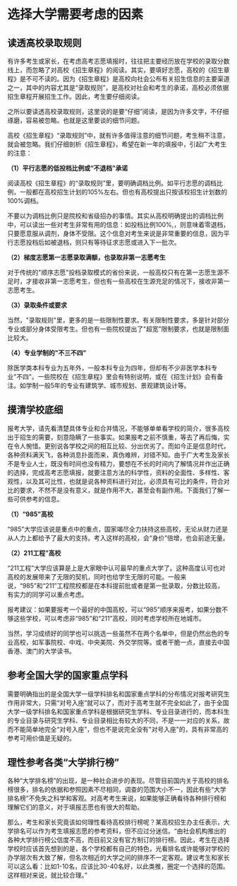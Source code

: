 # 选择大学需要考虑的因素

## 读透高校录取规则

有许多考生或家长，在考虑高考志愿填报时，往往把主要经历放在学校的录取分数线上，而忽略了对高校《招生章程》的阅读。其实，要填好志愿，高校的《招生章程》是不可不读的。因为《招生章程》是高校向社会公布有关招生信息的主要渠道之一，其中的内容尤其是“录取规则”，是高校对社会和考生的承诺，高校必须依据招生章程开展招生工作。因此，考生要仔细阅读。

之所以要读透高校录取规则，这里说的是要“仔细”阅读，是因为许多文字，不仔细琢磨，容易被忽略。也就是这里要谈的细节问题。

高校《招生章程》“录取规则”中，就有许多值得注意的细节问题，考生稍不注意，就会被忽略。我们仔细剖析《招生章程》，希望在新一年的填报中，引起广大考生的注意：

**（1）平行志愿的低投档比例或“不退档”承诺**

阅读高校《招生章程》的“录取规则”里，要明确调档比例。如平行志愿的调档比例，一般都在高校招生计划的105%左右。但也有高校提出只按该校招生计划数的100%调档。

不要以为调档比例只是院校和省级招办的事情。其实从高校明确提出的调档比例中，可以读出一些对考生非常有用的信息：如投档比例100%,，则意味着零退档，只要愿意服从调剂，身体不受限。这个信息对考生来说是非常重要的信息，因为平行志愿投档后如被退档，则只有等待征求志愿或进入下一批次。

**（2）梯度志愿第一志愿录取满额，也录取非第一志愿考生**

对于传统的"顺序志愿"投档录取模式的省份来说，一般高校只有在第一志愿生源不足时，才接收非第一志愿考生，但也有一些高校在生源充足的情况下，接收非第一志愿考生。

**（3）录取条件或要求**

当然，"录取规则"里，更多的是一些限制性要求。有关限制性要求，多是针对部分专业或部分身体受限考生。但也有一些院校提出了"超宽"限制要求，也就是限制面比较大。

**（4）专业学制的"不三不四"**

除医学类本科专业为五年外，一般本科专业为四年，但却有不少非医学本科专业"不四"。一些院校在《招生章程》里会有特别说明，或在《招生计划》会有备注。如学制一般5年的专业有建筑学、城市规划、景观建筑设计等。

## 摸清学校底细

报考大学，请先看清楚具体专业和合并情况，不能够单单看学校的简介，很多高校出于招生的需要，刻意隐瞒了一些事实。如果报考之前不慎重，等去了再后悔，实在令人惋惜。更别说各学校之间的相互比较、分出优劣了。而如今正是信息时代，各种资料满天飞，各种消息扑面而来，真伪难辨，对错不知。由于广大考生及家长不是专业人士，既没有时间也没有精力，要想在不长的时间内了解情况并作出正确的选择，完成高考志愿填报，就要注意方法的科学性，资料的全面性、多样性、客观性，以及其可比性，也就是说各种资料进行对比，必须具有可比的条件，符合对比的要求，不然不是没有意义，就是作用不大，甚至会有副作用。下面我们了解一些可供参考的信息。　

**（1）“985”高校**

“985”大学应该说是重点中的重点，国家竭尽全力扶持这些高校，无论从财力还是从人力上都给予了最大的支持。考入这样的高校，会“身价”倍增，也会前途无量。

**（2）211工程”高校**

“211工程”大学应该算是上是大家眼中认可最早的重点大学了。这种高度认可也对高校的发展带来了无限的契机，同时也给学生无限的可能。一般来说，“985”和“211”工程院校都是在本科提前批或者是第一批录取，分数比较高，有实力的同学可以重点考虑。

报考建议：如果要报考一个最好的中国高校，可以“985”顺序来报考，如果分数不够这些学校，可以考虑非“985”和“211”高校，同时考虑学校所在地城市。

当然，学习成绩好的同学也可以挑选一些虽然不在两个名单中，但是仍然出色的专业高校，如军事院校、中戏、中央美院、外交学院等。或者干脆一点，直接去中国香港、澳门的大学读书。

## 参考全国大学的国家重点学科　

需要明确指出的是全国大学一级学科排名和国家重点学科的分布情况对报考研究生作用非常大，只需“对号入座”就可以了，而对于高考生就不完全如此了，由于全国大学一级学科排名和国家重点学科是根据研究生学科、专业目录进行的，而本科生的专业目录与研究生学科、专业目录相比有较大的不同，不是一一对应的关系，故而不能简单地完全“对号入座”，但也不是说完全没有"对号入座"的，具有非常高的参考可用价值是无疑的。

## 理性参考各类“大学排行榜”

各种“大学排名榜”的出现，是一种社会进步的表现。尽管目前国内关于高校的排名榜很多，排名的依据和参照因素不尽相同，调查的范围大小不一，因此有些“大学排名榜”不免失之科学和客观。对高考考生来说，如果能够正确看待各种排行榜和理解它们的意义，对于填报志愿也有很大的帮助。

那么，考生和家长究竟该如何理性看待高校排行榜呢？某高校招生办主任表示，大学排名可以作为考生填报志愿的参考资料，但不应过分迷信。“由社会机构推出的各种大学排行榜公信度不高，而目前又没有官方制订的排行榜。因此，考生在选择学校时应该首先想到的是，各个学校都有自己的特色，光看排名或许能够对学校的办学层次有大致了解，但名次相近的大学之间的排序不一定客观。建议考生和家长可以这么看：比如1-10名，应该比30-40名好，以此类推，圈定一个选择的范围。这样相对来说，就比较合理。”
